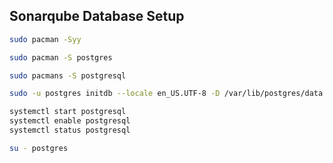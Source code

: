 
## Sonarqube Database Setup

```bash
sudo pacman -Syy
```

```bash
sudo pacman -S postgres
```

```bash
sudo pacmans -S postgresql
```

```bash
sudo -u postgres initdb --locale en_US.UTF-8 -D /var/lib/postgres/data
```

```bash
systemctl start postgresql
systemctl enable postgresql
systemctl status postgresql
```

```bash
su - postgres
```